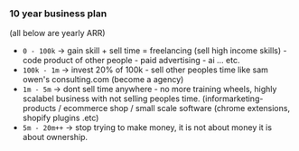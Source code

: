 ### 10 year business plan 

(all below are yearly ARR)

- `0 - 100k` -> gain skill + sell time = freelancing (sell high income skills) - code product of other people - paid advertising - ai ... etc.
- `100k - 1m` -> invest 20% of 100k - sell other peoples time like sam owen's consulting.com (become a agency)
- `1m - 5m` -> dont sell time anywhere - no more training wheels, highly scalabel business with not selling peoples time. (informarketing-products / ecommerce shop / small scale software (chrome extensions, shopify plugins .etc)
- `5m - 20m++` -> stop trying to make money, it is not about money it is about ownership.
 
